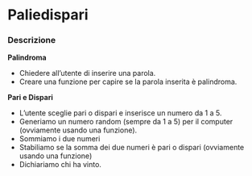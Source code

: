 # Paliedispari

### Descrizione

**Palindroma**  
- Chiedere all’utente di inserire una parola.  
- Creare una funzione per capire se la parola inserita è palindroma.

**Pari e Dispari**  
- L’utente sceglie pari o dispari e inserisce un numero da 1 a 5.  
- Generiamo un numero random (sempre da 1 a 5) per il computer (ovviamente usando una funzione).  
- Sommiamo i due numeri  
- Stabiliamo se la somma dei due numeri è pari o dispari (ovviamente  usando una funzione)  
- Dichiariamo chi ha vinto.
